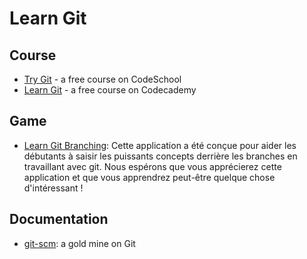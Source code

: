 # Learn Git

## Course
* [Try Git](https://www.codeschool.com/courses/try-git) - a free course on CodeSchool
* [Learn Git](https://www.codecademy.com/learn/learn-git) - a free course on Codecademy

## Game
* [Learn Git Branching](http://pcottle.github.io/learnGitBranching/):
  Cette application a été conçue pour aider les débutants à saisir les puissants concepts derrière les branches en travaillant avec git. Nous espérons que vous apprécierez cette application et que vous apprendrez peut-être quelque chose d'intéressant !

## Documentation
* [git-scm](https://git-scm.com/): a gold mine on Git
